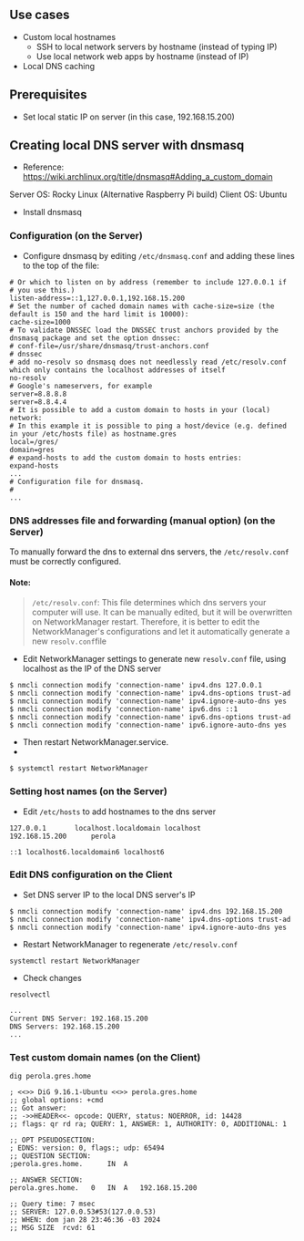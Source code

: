 ## Use cases

- Custom local hostnames
  - SSH to local network servers by hostname (instead of typing IP)
  - Use local network web apps by hostname (instead of IP)
- Local DNS caching

## Prerequisites

- Set local static IP on server (in this case, 192.168.15.200)

## Creating local DNS server with dnsmasq

- Reference: https://wiki.archlinux.org/title/dnsmasq#Adding_a_custom_domain

Server OS: Rocky Linux (Alternative Raspberry Pi build)
Client OS: Ubuntu

- Install dnsmasq

### Configuration (on the Server)

- Configure dnsmasq by editing `/etc/dnsmasq.conf` and adding these lines to the top of the file:

```shell
# Or which to listen on by address (remember to include 127.0.0.1 if
# you use this.)
listen-address=::1,127.0.0.1,192.168.15.200
# Set the number of cached domain names with cache-size=size (the default is 150 and the hard limit is 10000):
cache-size=1000
# To validate DNSSEC load the DNSSEC trust anchors provided by the dnsmasq package and set the option dnssec:
# conf-file=/usr/share/dnsmasq/trust-anchors.conf
# dnssec
# add no-resolv so dnsmasq does not needlessly read /etc/resolv.conf which only contains the localhost addresses of itself
no-resolv
# Google's nameservers, for example
server=8.8.8.8
server=8.8.4.4
# It is possible to add a custom domain to hosts in your (local) network:
# In this example it is possible to ping a host/device (e.g. defined in your /etc/hosts file) as hostname.gres
local=/gres/
domain=gres
# expand-hosts to add the custom domain to hosts entries:
expand-hosts
...
# Configuration file for dnsmasq.
#
...
```

### DNS addresses file and forwarding (manual option) (on the Server)

To manually forward the dns to external dns servers, the `/etc/resolv.conf` must be correctly configured.

#### Note:

>`/etc/resolv.conf`: This file determines which dns servers your computer will use. It can be manually edited, 
but it will be overwritten on NetworkManager restart. Therefore, it is better to edit the NetworkManager's
configurations and let it automatically generate a new `resolv.conf`file

- Edit NetworkManager settings to generate new `resolv.conf` file, using localhost as the IP of the DNS server

```shell
$ nmcli connection modify 'connection-name' ipv4.dns 127.0.0.1
$ nmcli connection modify 'connection-name' ipv4.dns-options trust-ad
$ nmcli connection modify 'connection-name' ipv4.ignore-auto-dns yes
$ nmcli connection modify 'connection-name' ipv6.dns ::1
$ nmcli connection modify 'connection-name' ipv6.dns-options trust-ad
$ nmcli connection modify 'connection-name' ipv6.ignore-auto-dns yes
```

- Then restart NetworkManager.service.
- 
```shell
$ systemctl restart NetworkManager
```

### Setting host names (on the Server)

- Edit `/etc/hosts` to add hostnames to the dns server

```
127.0.0.1		localhost.localdomain localhost
192.168.15.200		perola

::1	localhost6.localdomain6 localhost6
```

### Edit DNS configuration on the Client

- Set DNS server IP to the local DNS server's IP

```shell
$ nmcli connection modify 'connection-name' ipv4.dns 192.168.15.200
$ nmcli connection modify 'connection-name' ipv4.dns-options trust-ad
$ nmcli connection modify 'connection-name' ipv4.ignore-auto-dns yes
```

- Restart NetworkManager to regenerate `/etc/resolv.conf`

```shell
systemctl restart NetworkManager
```

- Check changes

```shell
resolvectl
```

```shell
...
Current DNS Server: 192.168.15.200
DNS Servers: 192.168.15.200
...
```

### Test custom domain names (on the Client)

```shell
dig perola.gres.home
```

```shell
; <<>> DiG 9.16.1-Ubuntu <<>> perola.gres.home
;; global options: +cmd
;; Got answer:
;; ->>HEADER<<- opcode: QUERY, status: NOERROR, id: 14428
;; flags: qr rd ra; QUERY: 1, ANSWER: 1, AUTHORITY: 0, ADDITIONAL: 1

;; OPT PSEUDOSECTION:
; EDNS: version: 0, flags:; udp: 65494
;; QUESTION SECTION:
;perola.gres.home.		IN	A

;; ANSWER SECTION:
perola.gres.home.	0	IN	A	192.168.15.200

;; Query time: 7 msec
;; SERVER: 127.0.0.53#53(127.0.0.53)
;; WHEN: dom jan 28 23:46:36 -03 2024
;; MSG SIZE  rcvd: 61
```


